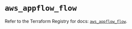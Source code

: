 # `aws_appflow_flow`

Refer to the Terraform Registry for docs: [`aws_appflow_flow`](https://registry.terraform.io/providers/hashicorp/aws/5.86.0/docs/resources/appflow_flow).
